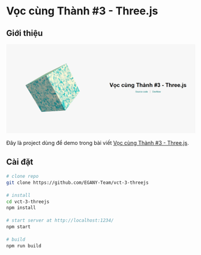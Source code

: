 # Vọc cùng Thành #3 - Three.js

## Giới thiệu

![demo](./vct-threejs.png)

Đây là project dùng để demo trong bài viết [Vọc cùng Thành #3 - Three.js]().

## Cài đặt

```bash
# clone repo
git clone https://github.com/EGANY-Team/vct-3-threejs

# install
cd vct-3-threejs
npm install

# start server at http://localhost:1234/
npm start

# build
npm run build
```

